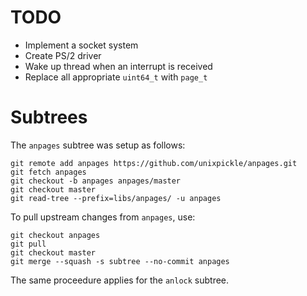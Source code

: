 # TODO

 * Implement a socket system
 * Create PS/2 driver
 * Wake up thread when an interrupt is received
 * Replace all appropriate `uint64_t` with `page_t`

# Subtrees

The `anpages` subtree was setup as follows:

    git remote add anpages https://github.com/unixpickle/anpages.git
    git fetch anpages
    git checkout -b anpages anpages/master
    git checkout master
    git read-tree --prefix=libs/anpages/ -u anpages

To pull upstream changes from `anpages`, use:

    git checkout anpages
    git pull
    git checkout master
    git merge --squash -s subtree --no-commit anpages

The same proceedure applies for the `anlock` subtree.

